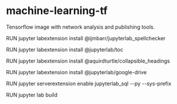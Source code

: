 # machine-learning-tf
Tensorflow image with network analysis and publishing tools.

RUN jupyter labextension install @ijmbarr/jupyterlab_spellchecker

RUN jupyter labextension install @jupyterlab/toc

RUN jupyter labextension install @aquirdturtle/collapsible_headings

RUN jupyter labextension install @jupyterlab/google-drive

RUN jupyter serverextension enable jupyterlab_sql --py --sys-prefix

RUN jupyter lab build




